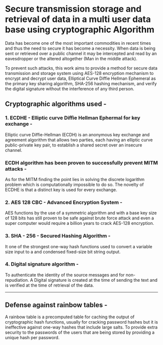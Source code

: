 # Secure transmission storage and retrieval of data in a multi user data base using cryptographic Algorithm

Data has become one of the most important commodities in recent times and thus the need to secure it has become a necessity. When data is being sent or retrieved over a public channel it may be intercepted and read by an eavesdropper or the altered altogether (Man in the middle attack).

To prevent such attacks, this work aims to provide a method for secure data transmission and storage system using AES-128 encryption mechanism to encrypt and decrypt user data, Elliptical Curve Diffie Hellman Ephemeral as the primary key sharing algorithm, SHA-256 hashing mechanism, and verify the digital signature without the interference of any third person.

 ## Cryptographic algorithms used - 
 ### 1. ECDHE - Elliptic curve Diffie Hellman Ephermal for key exchange - 
 Elliptic curve Diffie-Hellman (ECDH) is an anonymous key exchange and agreement algorithm that allows two parties, each having an elliptic curve public-private key pair, to establish a shared secret over an insecure channel.
 ### ECDH algorithm has been proven to successfully prevent MITM attacks -
 As for the MITM finding the point lies in solving the discrete logarithm problem which is computationally impossible to do so. 
 The novelty of ECDHE is that a distinct key is used for every exchange.
 
 ### 2. AES 128 CBC - Advanced Encryption System - 
 AES functions by the use of a symmetric algorithm and with a base key size of 128 bits has still proven to be safe against brute force attack and even a super computer would require a billion years to crack AES-128 encryption.
 
 ### 3. SHA - 256 - Secured Hashing Algorithm -  
 It one of the strongest one-way hash functions used to convert a variable size input to a and condensed fixed-size bit string output. 
 
 ### 4. Digital signature algorithm - 
 To authenticate the identity of the source messages and for non-repudiation.
 A Digital signature is created at the time of sending the text and is verified at the time of retrieval of the data.
 
 <hr>
 
 ## Defense against rainbow tables -
 A rainbow table is a precomputed table for caching the output of cryptographic hash functions, usually for cracking password hashes but it is ineffective against one-way hashes that include large salts.
 To provide extra security to the passwords of the users that are being stored by providing a unique hash per password.
 
